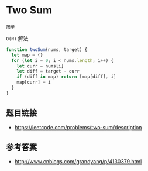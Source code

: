 # Two Sum 
`简单`

`O(N)` 解法
```javascript
function twoSum(nums, target) {
  let map = {}
  for (let i = 0; i < nums.length; i++) {
    let curr = nums[i]
    let diff = target - curr
    if (diff in map) return [map[diff], i]
    map[curr] = i
  }
}
```

## 题目链接
* https://leetcode.com/problems/two-sum/description

## 参考答案
* http://www.cnblogs.com/grandyang/p/4130379.html

